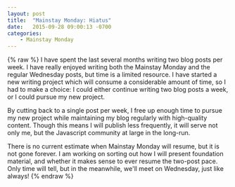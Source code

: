 ```yaml
---
layout: post
title:  "Mainstay Monday: Hiatus"
date:   2015-09-28 09:00:13 -0700
categories:
    - Mainstay Monday
---
```

{% raw %}
I have spent the last several months writing two blog posts per week. I have really enjoyed writing both the Mainstay Monday and the regular Wednesday posts, but time is a limited resource.  I have started a new writing project which will consume a considerable amount of time, so I had to make a choice: I could either continue writing two blog posts a week, or I could pursue my new project.

By cutting back to a single post per week, I free up enough time to pursue my new project while maintaining my blog regularly with high-quality content. Though this means I will publish less frequently, it will serve not only me, but the Javascript community at large in the long-run.

There is no current estimate when Mainstay Monday will resume, but it is not gone forever. I am working on sorting out how I will present foundation material, and whether it makes sense to ever resume the two-post pace. Only time will tell, but in the meanwhile, we'll meet on Wednesday, just like always!
{% endraw %}
    